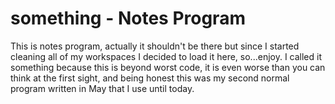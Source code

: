 # something - Notes Program
 This is notes program, actually it shouldn't be there but since I started cleaning all of my workspaces I decided to load it here, so...enjoy.
I called it something because this is beyond worst code, it is even worse than you can think at the first sight, and being honest this was my second normal program written in May that I use until today. 
